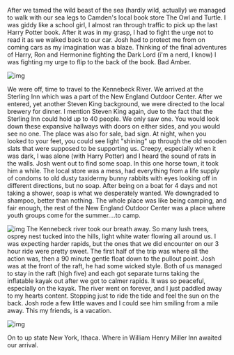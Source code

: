 <!--
.. title: Eastern Vacation Journal, Monday July 23rd
.. date: 2007/07/26 13:37
.. slug: eastern-vacation-journal-monday-july-23rd
.. tags:
.. link:
.. description:
-->

After we tamed the wild beast of the sea (hardly wild, actually) we managed to walk with our sea legs to Camden's local book store The Owl and Turtle. I was giddy like a school girl, I almost ran through traffic to pick up the last Harry Potter book. After it was in my grasp, I had to fight the urge not to read it as we walked back to our car. Josh had to protect me from on coming cars as my imagination was a blaze. Thinking of the final adventures of Harry, Ron and Hermonine fighting the Dark Lord (i'm a nerd, I know) I was fighting my urge to flip to the back of the book. Bad Amber.

![img](/images/28.jpg)

We were off, time to travel to the Kennebeck River. We arrived at the Sterling Inn which was a part of the New England Outdoor Center. After we entered, yet another Steven King background, we were directed to the local brewery for dinner. I mention Steven King again, due to the fact that the Sterling Inn could hold up to 40 people. We only saw one. You would look down these expansive hallways with doors on either sides, and you would see no one. The place was also for sale, bad sign. At night, when you looked to your feet, you could see light "shining" up through the old wooden slats that were supposed to be supporting us. Creepy, especially when it was dark, I was alone (with Harry Potter) and I heard the sound of rats in the walls. Josh went out to find some soap. In this one horse town, it took him a while. The local store was a mess, had everything from a life supply of condoms to old dusty taxidermy bunny rabbits with eyes looking off in different directions, but no soap. After being on a boat for 4 days and not taking a shower, soap is what we desperately wanted. We downgraded to shampoo, better than nothing. The whole place was like being camping, and fair enough, the rest of the New England Outdoor Center was a place where youth groups come for the summer....to camp.

![img](/images/27.jpg)
The Kennebeck river took our breath away. So many lush trees, osprey nest tucked into the hills, light white water flowing all around us. I was expecting harder rapids, but the ones that we did encounter on our 3 hour ride were pretty sweet. The first half of the trip was where all the action was, then a 90 minute gentle float down to the pullout point. Josh was at the front of the raft, he had some wicked style. Both of us managed to stay in the raft (high five) and each got separate turns taking the inflatable kayak out after we got to calmer rapids. It was so peaceful, especially on the kayak. The river went on forever, and I just paddled away to my hearts content. Stopping just to ride the tide and feel the sun on the back. Josh rode a few little waves and I could see him smiling from a mile away. This my friends, is a vacation.


![img](/images/26.jpg)

On to up state New York, Ithaca. Where in William Henry Miller Inn awaited our arrival. 

